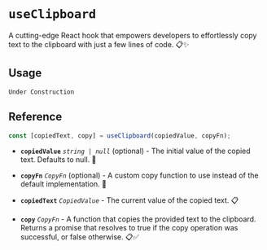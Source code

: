 # `useClipboard`

A cutting-edge React hook that empowers developers to effortlessly copy text to the clipboard with just a few lines of code. 📋✨

## Usage

```tsx
Under Construction
```

## Reference

```ts
const [copiedText, copy] = useClipboard(copiedValue, copyFn);
```

- **`copiedValue`** _`string | null`_ (optional) - The initial value of the copied text. Defaults to null. 📝

- **`copyFn`** _`CopyFn`_ (optional) - A custom copy function to use instead of the default implementation. 🔧

- **`copiedText`** _`CopiedValue`_ - The current value of the copied text. 📋

- **`copy`** _`CopyFn`_ - A function that copies the provided text to the clipboard. Returns a promise that resolves to true if the copy operation was successful, or false otherwise. 📋✅
